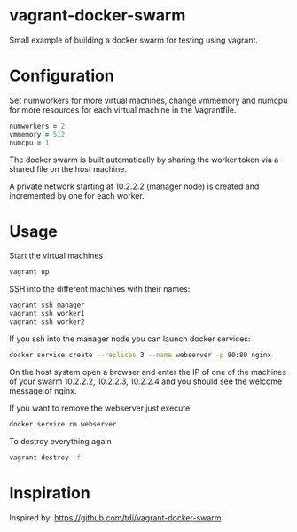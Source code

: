 # vagrant-docker-swarm
Small example of building a docker swarm for testing using vagrant. 

# Configuration

Set numworkers for more virtual machines, change vmmemory and numcpu for more resources for
each virtual machine in the Vagrantfile.

```ruby
numworkers = 2
vmmemory = 512
numcpu = 1
``` 

The docker swarm is built automatically by sharing the worker token via a shared file on
the host machine.

A private network starting at 10.2.2.2 (manager node) is created and incremented by one
for each worker. 

# Usage

Start the virtual machines

```bash
vagrant up
``` 


SSH into the different machines with their names:
```bash
vagrant ssh manager
vagrant ssh worker1
vagrant ssh worker2
``` 

If you ssh into the manager node you can launch docker services:

```bash
docker service create --replicas 3 --name webserver -p 80:80 nginx
``` 

On the host system open a browser and enter the IP of one of the machines
of your swarm 10.2.2.2, 10.2.2.3, 10.2.2.4 and you should see the welcome
message of nginx.

If you want to remove the webserver just execute:

```bash
docker service rm webserver
``` 

To destroy everything again

```bash
vagrant destroy -f
``` 


# Inspiration

Inspired by: https://github.com/tdi/vagrant-docker-swarm




